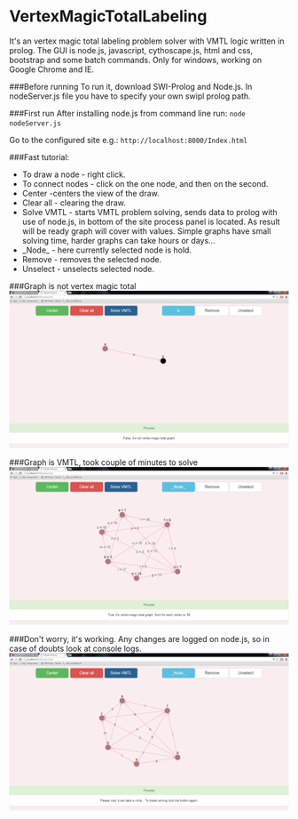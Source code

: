 # VertexMagicTotalLabeling

It's an vertex magic total labeling problem solver with VMTL logic written in prolog.
The GUI is node.js, javascript, cythoscape.js, html and css, bootstrap and some batch commands.
Only for windows, working on Google Chrome and IE.

###Before running
To run it, download SWI-Prolog and Node.js.
In nodeServer.js file you have to specify your own swipl prolog path. 

###First run
After installing node.js from command line run:
`node nodeServer.js`

Go to the configured site e.g.:
`http://localhost:8000/Index.html`

###Fast tutorial:
* To draw a node - right click.
* To connect nodes - click on the one node, and then on the second.
* Center -centers the view of the draw.
* Clear all - clearing the draw.
* Solve VMTL - starts VMTL problem solving, sends data to prolog with use of node.js, in bottom of the site process panel is located. As result will be ready graph will cover with values. Simple graphs have small solving time, harder graphs can take hours or days...
* \_Node\_ - here currently selected node is hold.
* Remove - removes the selected node.
* Unselect - unselects selected node.

###Graph is not vertex magic total
![alt tag](https://github.com/bojakowsky/VertexMagicTotalLabeling/blob/master/images/NotVMTL.png)

###Graph is VMTL, took couple of minutes to solve
![alt tag](https://github.com/bojakowsky/VertexMagicTotalLabeling/blob/master/images/Solved.png)

###Don't worry, it's working. Any changes are logged on node.js, so in case of doubts look at console logs.
![alt tag](https://github.com/bojakowsky/VertexMagicTotalLabeling/blob/master/images/Solving.png)
